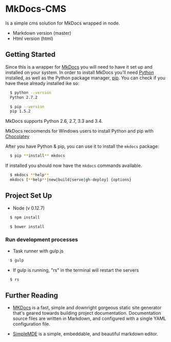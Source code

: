 # MkDocs-CMS

Is a simple cms solution for MkDocs wrapped in node.

* Markdown version (master)
* Html version (html)

## Getting Started
Since this is a wrapper for [MkDocs](http://www.mkdocs.org/) you will need to have it set up and installed on your system. In order to install MkDocs you'll need [Python](http://python.org) installed, as well as the Python package manager, [pip](http://pip.readthedocs.org/en/latest/installing.html). You can check if you have these already installed ike so:

```bash
  $ python --version
  Python 2.7.2

  $ pip --version
  pip 1.5.2
```
MkDocs supports Python 2.6, 2.7, 3.3 and 3.4.

MkDocs recoomends for Windows users to install Python and pip with [Chocolatey](https://chocolatey.org/)

After you have Python & pip, you can use it to install the `mkdocs` package:
```bash
  $ pip **install** mkdocs
```

If installed you should now have the `mkdocs` commands available.
```bash
  $ mkdocs **help**
  mkdocs [**help**|new|build|serve|gh-deploy] {options}
```

## Project Set Up

  * Node (v 0.12.7)

  ```bash
    $ npm install
  ```

  ```bash
    $ bower install
  ```

### Run development processes

  * Task runner with gulp.js

  ```bash
    $ gulp
  ```

  * If gulp is running, "rs" in the terminal will restart the servers

  ```bash
    $ rs
  ```

## Further Reading
  * [MKDocs](http://www.mkdocs.org/user-guide/configuration/) is a fast, simple and downright gorgeous static site generator that's geared towards building project documentation. Documentation source files are written in Markdown, and configured with a single YAML configuration file.

  * [SimpleMDE](http://nextstepwebs.github.io/simplemde-markdown-editor/) is a simple, embeddable, and beautiful markdown editor.
